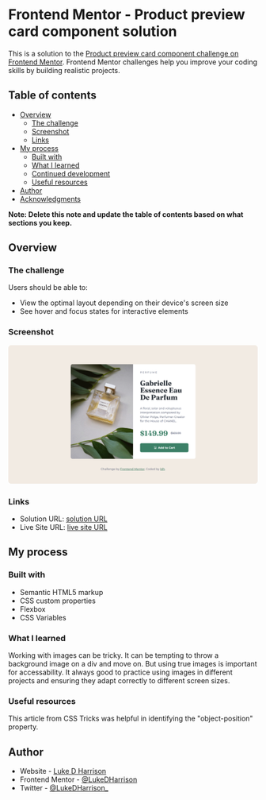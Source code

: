 # Frontend Mentor - Product preview card component solution

This is a solution to the [Product preview card component challenge on Frontend Mentor](https://www.frontendmentor.io/challenges/product-preview-card-component-GO7UmttRfa). Frontend Mentor challenges help you improve your coding skills by building realistic projects.

## Table of contents

- [Overview](#overview)
  - [The challenge](#the-challenge)
  - [Screenshot](#screenshot)
  - [Links](#links)
- [My process](#my-process)
  - [Built with](#built-with)
  - [What I learned](#what-i-learned)
  - [Continued development](#continued-development)
  - [Useful resources](#useful-resources)
- [Author](#author)
- [Acknowledgments](#acknowledgments)

**Note: Delete this note and update the table of contents based on what sections you keep.**

## Overview

### The challenge

Users should be able to:

- View the optimal layout depending on their device's screen size
- See hover and focus states for interactive elements

### Screenshot

![](./images/solution-screenshot.png)

### Links

- Solution URL: [solution URL](https://github.com/LukeDHarrison/product-card-frontend-mentor-solution)
- Live Site URL: [live site URL](https://product-card-frontend-mentor-solution.netlify.app/)

## My process

### Built with

- Semantic HTML5 markup
- CSS custom properties
- Flexbox
- CSS Variables

### What I learned

Working with images can be tricky. It can be tempting to throw
a background image on a div and move on. But using true images
is important for accessability. It always good to practice using
images in different projects and ensuring they adapt correctly
to different screen sizes.

### Useful resources

This article from CSS Tricks was helpful in identifying the
"object-position" property. [](https://css-tricks.com/almanac/properties/o/object-position/)

## Author

- Website - [Luke D Harrison](https://www.your-site.com)
- Frontend Mentor - [@LukeDHarrison](https://www.frontendmentor.io/profile/LukeDHarrison)
- Twitter - [@LukeDHarrison\_](https://twitter.com/LukeDHarrison_)
